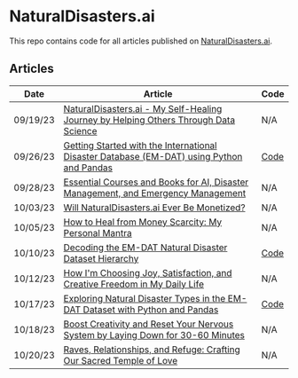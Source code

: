 # NaturalDisasters.ai

This repo contains code for all articles published on [NaturalDisasters.ai](https://naturaldisasters.ai/).

## Articles
| **Date** | **Article** | **Code** |
|---|---|---|
|09/19/23|[NaturalDisasters.ai - My Self-Healing Journey by Helping Others Through Data Science](https://naturaldisasters.ai/posts/welcome-to-natural-disasters-ai/)|N/A|
|09/26/23|[Getting Started with the International Disaster Database (EM-DAT) using Python and Pandas](https://naturaldisasters.ai/posts/getting-started-em-dat-international-disaster-database/)|[Code](https://github.com/jrosebr1/NaturalDisastersAI/tree/main/em-dat-getting-started)|
|09/28/23|[Essential Courses and Books for AI, Disaster Management, and Emergency Management](https://naturaldisasters.ai/posts/essential-courses-books-ai-disaster-emergency-management/)|N/A|
|10/03/23|[Will NaturalDisasters.ai Ever Be Monetized?](https://naturaldisasters.ai/posts/naturaldisasters-ai-monetization/)|N/A|
|10/05/23|[How to Heal from Money Scarcity: My Personal Mantra](https://naturaldisasters.ai/posts/heal-money-scarcity-mantra/)|N/A|
|10/10/23|[Decoding the EM-DAT Natural Disaster Dataset Hierarchy](https://naturaldisasters.ai/posts/em-dat-dataset-hierarchy-explained/)|[Code](https://github.com/jrosebr1/NaturalDisastersAI/tree/main/em-dat-hierarchy)|
|10/12/23|[How I'm Choosing Joy, Satisfaction, and Creative Freedom in My Daily Life](https://naturaldisasters.ai/posts/choosing-joy-satisfaction-creative-freedom-daily-life/)|N/A|
|10/17/23|[Exploring Natural Disaster Types in the EM-DAT Dataset with Python and Pandas](https://naturaldisasters.ai/posts/exploring-em-dat-natural-disaster-types/)|[Code](https://github.com/jrosebr1/NaturalDisastersAI/tree/main/em-dat-disaster-types)|
|10/18/23|[Boost Creativity and Reset Your Nervous System by Laying Down for 30-60 Minutes](https://naturaldisasters.ai/posts/boost-creativity-reset-nervous-system/)|N/A|
|10/20/23|[Raves, Relationships, and Refuge: Crafting Our Sacred Temple of Love](https://naturaldisasters.ai/posts/raves-relationships-refuge-crafting-sacred-temple-love/)|N/A|